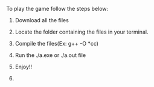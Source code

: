 To play the game follow the steps below:

1. Download all the files

2. Locate the folder containing the files in your terminal.

3. Compile the files(Ex: g++ -O *cc)

4. Run the ./a.exe or ./a.out file 

5. Enjoy!!
6. 
